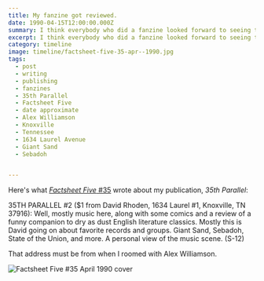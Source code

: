 ```yaml
---
title: My fanzine got reviewed.
date: 1990-04-15T12:00:00.000Z
summary: I think everybody who did a fanzine looked forward to seeing these capsule reviews in Factsheet Five.
excerpt: I think everybody who did a fanzine looked forward to seeing these capsule reviews in Factsheet Five.
category: timeline
image: timeline/factsheet-five-35-apr--1990.jpg
tags:
  - post 
  - writing
  - publishing
  - fanzines
  - 35th Parallel
  - Factsheet Five
  - date approximate
  - Alex Williamson
  - Knoxville
  - Tennessee
  - 1634 Laurel Avenue
  - Giant Sand
  - Sebadoh


---
```


Here's what [_Factsheet Five_ #35](https://archive.org/details/factsheet_five_35) wrote about my publication, _35th Parallel_:

35TH PARALLEL #2 ($1 from David Rhoden, 1634 Laurel #1, Knoxville, TN 37916): 
Well, mostly music here, along with some comics and a review of a funny companion to dry as dust English literature classics. Mostly this is David going on about favorite records and groups. Giant Sand, Sebadoh, State of the Union, and more. A personal view of the music scene. (S-12) 

That address must be from when I roomed with Alex Williamson.

![Factsheet Five #35 April 1990 cover](/static/img/timeline/factsheet-five-35-apr--1990.jpg)